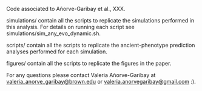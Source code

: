 Code associated to Añorve-Garibay et al., XXX.

simulations/ contain all the scripts to replicate the simulations performed in this analysis. For details on running each script see simulations/sim_any_evo_dynamic.sh.

scripts/ contain all the scripts to replicate the ancient-phenotype prediction analyses performed for each simulation.

figures/ contain all the scripts to replicate the figures in the paper.

For any questions please contact Valeria Añorve-Garibay at valeria_anorve_garibay@brown.edu or valeria.anorvegaribay@gmail.com :).
